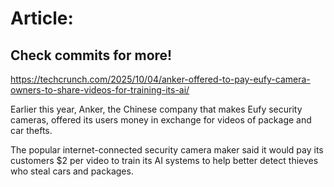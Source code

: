 # Article:

## Check commits for more!
https://techcrunch.com/2025/10/04/anker-offered-to-pay-eufy-camera-owners-to-share-videos-for-training-its-ai/

Earlier this year, Anker, the Chinese company that makes Eufy security cameras, offered its users money in exchange for videos of package and car thefts.

The popular internet-connected security camera maker said it would pay its customers $2 per video to train its AI systems to help better detect thieves who steal cars and packages.